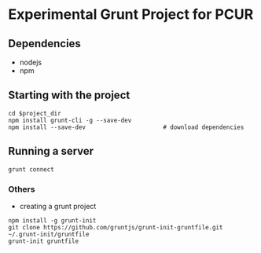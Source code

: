 # Experimental Grunt Project for PCUR

## Dependencies

* nodejs
* npm



## Starting with the project

```
cd $project_dir
npm install grunt-cli -g --save-dev
npm install --save-dev                      # download dependencies
```

## Running a server

```
grunt connect
```


### Others

* creating a grunt project

```
npm install -g grunt-init
git clone https://github.com/gruntjs/grunt-init-gruntfile.git ~/.grunt-init/gruntfile
grunt-init gruntfile
```